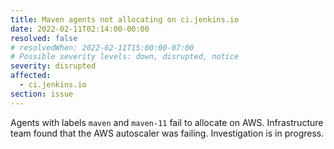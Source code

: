 ```yaml
---
title: Maven agents not allocating on ci.jenkins.io
date: 2022-02-11T02:14:00-00:00
resolved: false
# resolvedWhen: 2022-02-11T15:00:00-07:00
# Possible severity levels: down, disrupted, notice
severity: disrupted
affected:
  - ci.jenkins.io
section: issue
---
```


Agents with labels `maven` and `maven-11` fail to allocate on AWS.
Infrastructure team found that the AWS autoscaler was failing.
Investigation is in progress.